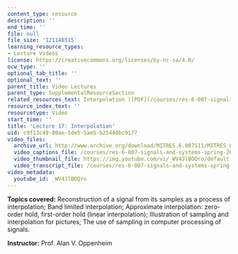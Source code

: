```yaml
---
content_type: resource
description: ''
end_time: ''
file: null
file_size: '121148515'
learning_resource_types:
- Lecture Videos
license: https://creativecommons.org/licenses/by-nc-sa/4.0/
ocw_type: ''
optional_tab_title: ''
optional_text: ''
parent_title: Video Lectures
parent_type: SupplementalResourceSection
related_resources_text: Interpolation ([PDF](/courses/res-6-007-signals-and-systems-spring-2011/resources/mitres_6_007s11_lec17))
resource_index_text: ''
resourcetype: Video
start_time: ''
title: 'Lecture 17: Interpolation'
uid: c9f13c49-80ae-5de5-5ae5-b25440bc9177
video_files:
  archive_url: http://www.archive.org/download/MITRES.6.007S11/MITRES_6-007S11lec17_300k.mp4
  video_captions_file: /courses/res-6-007-signals-and-systems-spring-2011/951da72973945e609cac68dd5eaeb40f_WV4JlBOQro.vtt
  video_thumbnail_file: https://img.youtube.com/vi/_WV4JlBOQro/default.jpg
  video_transcript_file: /courses/res-6-007-signals-and-systems-spring-2011/0501fa1f18e397ba40bced826d0f4807_WV4JlBOQro.pdf
video_metadata:
  youtube_id: _WV4JlBOQro
---
```


**Topics covered:** Reconstruction of a signal from its samples as a process of interpolation; Band limited interpolation; Approximate interpolation: zero-order hold, first-order hold (linear interpolation); Illustration of sampling and interpolation for pictures; The use of sampling in computer processing of signals.

**Instructor:** Prof. Alan V. Oppenheim

